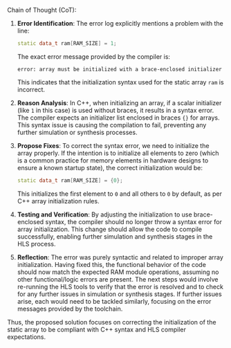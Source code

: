 Chain of Thought (CoT):

1. **Error Identification**: The error log explicitly mentions a problem with the line:
   ```cpp
   static data_t ram[RAM_SIZE] = 1;
   ```
   The exact error message provided by the compiler is:
   ```
   error: array must be initialized with a brace-enclosed initializer
   ```
   
   This indicates that the initialization syntax used for the static array `ram` is incorrect.

2. **Reason Analysis**: In C++, when initializing an array, if a scalar initializer (like `1` in this case) is used without braces, it results in a syntax error. The compiler expects an initializer list enclosed in braces `{}` for arrays. This syntax issue is causing the compilation to fail, preventing any further simulation or synthesis processes.

3. **Propose Fixes**: To correct the syntax error, we need to initialize the array properly. If the intention is to initialize all elements to zero (which is a common practice for memory elements in hardware designs to ensure a known startup state), the correct initialization would be:
   ```cpp
   static data_t ram[RAM_SIZE] = {0};
   ```
   This initializes the first element to `0` and all others to `0` by default, as per C++ array initialization rules.

4. **Testing and Verification**: By adjusting the initialization to use brace-enclosed syntax, the compiler should no longer throw a syntax error for array initialization. This change should allow the code to compile successfully, enabling further simulation and synthesis stages in the HLS process.

5. **Reflection**: The error was purely syntactic and related to improper array initialization. Having fixed this, the functional behavior of the code should now match the expected RAM module operations, assuming no other functional/logic errors are present. The next steps would involve re-running the HLS tools to verify that the error is resolved and to check for any further issues in simulation or synthesis stages. If further issues arise, each would need to be tackled similarly, focusing on the error messages provided by the toolchain. 

Thus, the proposed solution focuses on correcting the initialization of the static array to be compliant with C++ syntax and HLS compiler expectations.